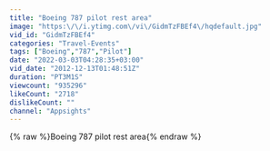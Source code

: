 ```yaml
---
title: "Boeing 787 pilot rest area"
image: "https:\/\/i.ytimg.com\/vi\/GidmTzFBEf4\/hqdefault.jpg"
vid_id: "GidmTzFBEf4"
categories: "Travel-Events"
tags: ["Boeing","787","Pilot"]
date: "2022-03-03T04:28:35+03:00"
vid_date: "2012-12-13T01:48:51Z"
duration: "PT3M1S"
viewcount: "935296"
likeCount: "2718"
dislikeCount: ""
channel: "Appsights"
---
```

{% raw %}Boeing 787 pilot rest area{% endraw %}
